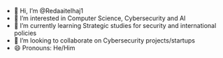 - 👋 Hi, I’m @Redaaitelhaj1
- 👀 I’m interested in Computer Science, Cybersecurity and AI
- 🌱 I’m currently learning Strategic studies for security and international policies
- 💞️ I’m looking to collaborate on Cybersecurity projects/startups
- 😄 Pronouns: He/Him
<!---
Redaaitelhaj1/Redaaitelhaj1 is a ✨ special ✨ repository because its `README.md` (this file) appears on your GitHub profile.
You can click the Preview link to take a look at your changes.
--->
